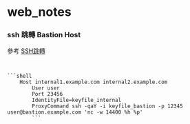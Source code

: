 # web_notes

### ssh 跳轉 Bastion Host
參考 [SSH跳轉](https://ouyang.me/posts/using-ansible-with-a-bastion-host/)

```admin --> Bastion Host --> internal1 、 internal2


```shell
    Host internal1.example.com internal2.example.com
        User user
        Port 23456
        IdentityFile=keyfile_internal
        ProxyCommand ssh -qaY -i keyfile_bastion -p 12345 user@bastion.example.com 'nc -w 14400 %h %p'
        ```
